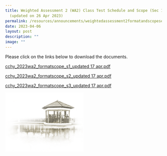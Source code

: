 ```yaml
---
title: Weighted Assessment 2 (WA2) Class Test Schedule and Scope (Sec 1 to 3)
  (updated on 26 Apr 2023)
permalink: /resources/announcements/weightedassessment2formatandscopesecondary1to3/
date: 2023-04-06
layout: post
description: ""
image: ""
---
```

Please click on the links below to download the documents.

[cchy_2023wa2_formatscope_s1_updated 17 apr.pdf](/files/WA%20Format%20and%20Scope/cchy_2023wa2_formatscope_s1_updated%2017%20apr.pdf)

[cchy_2023wa2_formatscope_s2_updated 17 apr.pdf](/files/WA%20Format%20and%20Scope/cchy_2023wa2_formatscope_s2_updated%2017%20apr.pdf)

[cchy_2023wa2_formatscope_s3_updated 17 apr.pdf](/files/WA%20Format%20and%20Scope/cchy_2023wa2_formatscope_s3_updated%2017%20apr.pdf)

<img src="/images/pavilion.png" style="width:50%">